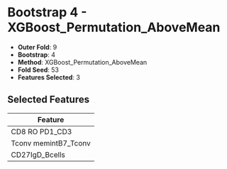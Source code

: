 # Bootstrap 4 - XGBoost_Permutation_AboveMean

- **Outer Fold**: 9
- **Bootstrap**: 4
- **Method**: XGBoost_Permutation_AboveMean
- **Fold Seed**: 53
- **Features Selected**: 3

## Selected Features

| Feature |
|---------|
| CD8 RO PD1_CD3 |
| Tconv memintB7_Tconv |
| CD27IgD_Bcells |
